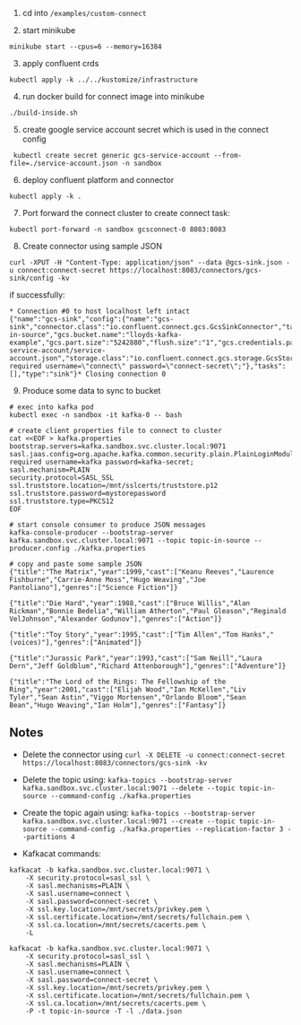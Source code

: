 1. cd into `/examples/custom-connect`

2. start minikube
```shell
minikube start --cpus=6 --memory=16384
```

3. apply confluent crds 
```shell
kubectl apply -k ../../kustomize/infrastructure
```

4. run docker build for connect image into minikube
```shell
./build-inside.sh
```   

5. create google service account secret which is used in the connect config
```shell
 kubectl create secret generic gcs-service-account --from-file=./service-account.json -n sandbox
```

6. deploy confluent platform and connector
```shell
kubectl apply -k .
```

7. Port forward the connect cluster to create connect task:
```shell
kubectl port-forward -n sandbox gcsconnect-0 8083:8083
```

8. Create connector using sample JSON
```shell
curl -XPUT -H "Content-Type: application/json" --data @gcs-sink.json -u connect:connect-secret https://localhost:8083/connectors/gcs-sink/config -kv
```

if successfully:
```shell
* Connection #0 to host localhost left intact
{"name":"gcs-sink","config":{"name":"gcs-sink","connector.class":"io.confluent.connect.gcs.GcsSinkConnector","tasks.max":"1","topics":"topic-in-source","gcs.bucket.name":"lloyds-kafka-example","gcs.part.size":"5242880","flush.size":"1","gcs.credentials.path":"/mnt/secrets/gcs-service-account/service-account.json","storage.class":"io.confluent.connect.gcs.storage.GcsStorage","format.class":"io.confluent.connect.gcs.format.avro.AvroFormat","partitioner.class":"io.confluent.connect.storage.partitioner.DefaultPartitioner","schema.compatibility":"NONE","confluent.topic.bootstrap.servers":"kafka.sandbox.svc.cluster.local:9071","confluent.topic.replication.factor":"1","confluent.topic.ssl.truststore.location":"/mnt/sslcerts/truststore.p12","confluent.topic.ssl.truststore.password":"mystorepassword","confluent.topic.ssl.truststore.type":"PKCS12","confluent.topic.security.protocol":"SASL_SSL","confluent.topic.sasl.mechanism":"PLAIN","confluent.topic.sasl.jaas.config":"org.apache.kafka.common.security.plain.PlainLoginModule required username=\"connect\" password=\"connect-secret\";"},"tasks":[],"type":"sink"}* Closing connection 0
```

9. Produce some data to sync to bucket
```shell
# exec into kafka pod 
kubectl exec -n sandbox -it kafka-0 -- bash

# create client properties file to connect to cluster
cat <<EOF > kafka.properties
bootstrap.servers=kafka.sandbox.svc.cluster.local:9071
sasl.jaas.config=org.apache.kafka.common.security.plain.PlainLoginModule required username=kafka password=kafka-secret;
sasl.mechanism=PLAIN
security.protocol=SASL_SSL
ssl.truststore.location=/mnt/sslcerts/truststore.p12
ssl.truststore.password=mystorepassword
ssl.truststore.type=PKCS12
EOF

# start console consumer to produce JSON messages
kafka-console-producer --bootstrap-server kafka.sandbox.svc.cluster.local:9071 --topic topic-in-source --producer.config ./kafka.properties

# copy and paste some sample JSON
{"title":"The Matrix","year":1999,"cast":["Keanu Reeves","Laurence Fishburne","Carrie-Anne Moss","Hugo Weaving","Joe Pantoliano"],"genres":["Science Fiction"]}

{"title":"Die Hard","year":1988,"cast":["Bruce Willis","Alan Rickman","Bonnie Bedelia","William Atherton","Paul Gleason","Reginald VelJohnson","Alexander Godunov"],"genres":["Action"]} 

{"title":"Toy Story","year":1995,"cast":["Tim Allen","Tom Hanks","(voices)"],"genres":["Animated"]} 

{"title":"Jurassic Park","year":1993,"cast":["Sam Neill","Laura Dern","Jeff Goldblum","Richard Attenborough"],"genres":["Adventure"]} 

{"title":"The Lord of the Rings: The Fellowship of the Ring","year":2001,"cast":["Elijah Wood","Ian McKellen","Liv Tyler","Sean Astin","Viggo Mortensen","Orlando Bloom","Sean Bean","Hugo Weaving","Ian Holm"],"genres":["Fantasy"]} 
```

## Notes
- Delete the connector using `curl -X DELETE -u connect:connect-secret https://localhost:8083/connectors/gcs-sink -kv`
- Delete the topic using: `kafka-topics --bootstrap-server kafka.sandbox.svc.cluster.local:9071 --delete --topic topic-in-source --command-config ./kafka.properties`
- Create the topic again using: `kafka-topics --bootstrap-server kafka.sandbox.svc.cluster.local:9071 --create --topic topic-in-source --command-config ./kafka.properties --replication-factor 3 --partitions 4`

- Kafkacat commands:
```shell
kafkacat -b kafka.sandbox.svc.cluster.local:9071 \
    -X security.protocol=sasl_ssl \
    -X sasl.mechanisms=PLAIN \
    -X sasl.username=connect \
    -X sasl.password=connect-secret \
    -X ssl.key.location=/mnt/secrets/privkey.pem \
    -X ssl.certificate.location=/mnt/secrets/fullchain.pem \
    -X ssl.ca.location=/mnt/secrets/cacerts.pem \
    -L

kafkacat -b kafka.sandbox.svc.cluster.local:9071 \
    -X security.protocol=sasl_ssl \
    -X sasl.mechanisms=PLAIN \
    -X sasl.username=connect \
    -X sasl.password=connect-secret \
    -X ssl.key.location=/mnt/secrets/privkey.pem \
    -X ssl.certificate.location=/mnt/secrets/fullchain.pem \
    -X ssl.ca.location=/mnt/secrets/cacerts.pem \
    -P -t topic-in-source -T -l ./data.json
```
